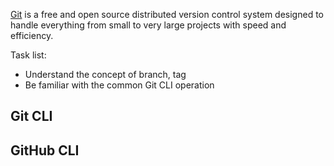 [Git](https://git-scm.com/) is a free and open source distributed version control system designed to handle everything from small to very large projects with speed and efficiency.

Task list:
* Understand the concept of branch, tag
* Be familiar with the common Git CLI operation

## Git CLI

## GitHub CLI
